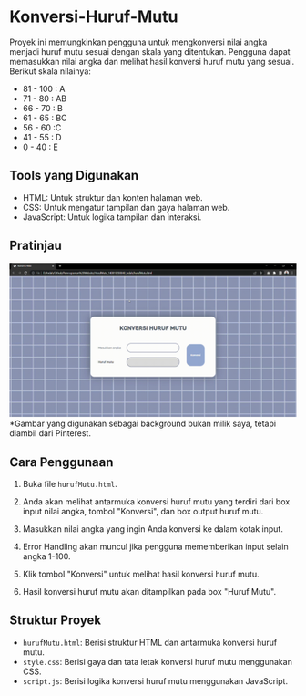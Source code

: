 # Konversi-Huruf-Mutu

Proyek ini memungkinkan pengguna untuk mengkonversi nilai angka menjadi huruf mutu sesuai dengan skala yang ditentukan. Pengguna dapat memasukkan nilai angka dan melihat hasil konversi huruf mutu yang sesuai. Berikut skala nilainya:
- 81 - 100 : A
- 71 - 80 : AB
- 66 - 70 : B
- 61 - 65 : BC
- 56 - 60 :C
- 41 - 55 : D
- 0 - 40 : E

## Tools yang Digunakan

- HTML: Untuk struktur dan konten halaman web.
- CSS: Untuk mengatur tampilan dan gaya halaman web.
- JavaScript: Untuk logika tampilan dan interaksi.

## Pratinjau
![Preview Huruf Mutu](konversi-nilai.gif)
*Gambar yang digunakan sebagai background bukan milik saya, tetapi diambil dari Pinterest.


## Cara Penggunaan

1. Buka file `hurufMutu.html`.

2. Anda akan melihat antarmuka konversi huruf mutu yang terdiri dari box input nilai angka, tombol "Konversi", dan box output huruf mutu.

3. Masukkan nilai angka yang ingin Anda konversi ke dalam kotak input.

4. Error Handling akan muncul jika pengguna mememberikan input selain angka 1-100.

5. Klik tombol "Konversi" untuk melihat hasil konversi huruf mutu.

6. Hasil konversi huruf mutu akan ditampilkan pada box "Huruf Mutu".

## Struktur Proyek

- `hurufMutu.html`: Berisi struktur HTML dan antarmuka konversi huruf mutu.
- `style.css`: Berisi gaya dan tata letak konversi huruf mutu menggunakan CSS.
- `script.js`: Berisi logika konversi huruf mutu menggunakan JavaScript.
